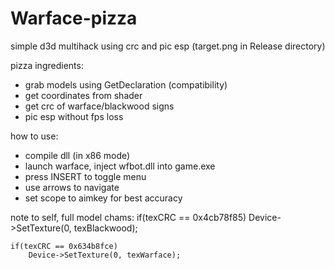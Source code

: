 # Warface-pizza
simple d3d multihack using crc and pic esp (target.png in Release directory)

pizza ingredients:
- grab models using GetDeclaration (compatibility)
- get coordinates from shader
- get crc of warface/blackwood signs 
- pic esp without fps loss

how to use:
- compile dll (in x86 mode)
- launch warface, inject wfbot.dll into game.exe
- press INSERT to toggle menu
- use arrows to navigate
- set scope to aimkey for best accuracy
 
note to self, full model chams:
if(texCRC == 0x4cb78f85)
		Device->SetTexture(0, texBlackwood);

	if(texCRC == 0x634b8fce)
		Device->SetTexture(0, texWarface);
